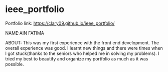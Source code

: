 # ieee_portfolio
Portfolio link: https://clary09.github.io/ieee_portfolio/

NAME:AIN FATIMA

ABOUT: This was my first experience with the front end development. The overall experience was good. I learnt new things and there were times when I got stuck(thanks to the seniors who helped me in solving my problems). I tried my best to beautify and organize my portfolio as much as it was possible. 
